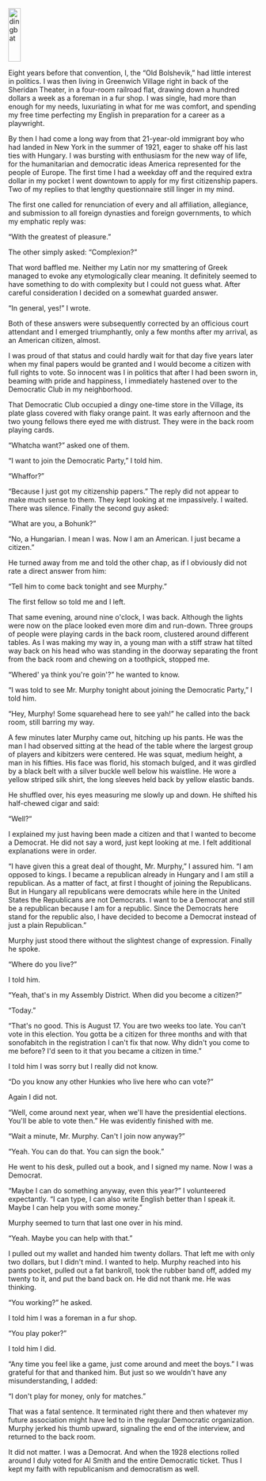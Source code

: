 <img class="alignleft size-full wp-image-17" title="dingbat" src="http://americancommissar.wordpress.com/files/2009/01/dingbat.png" alt="dingbat" width="25" height="108" />

Eight years before that convention, I, the “Old Bolshevik,” had little interest in politics. I was then living in Greenwich Village right in back of the Sheridan Theater, in a four-room railroad flat, drawing down a hundred dollars a week as a foreman in a fur shop. I was single, had more than enough for my needs, luxuriating in what for me was comfort, and spending my free time perfecting my English in preparation for a career as a playwright.

By then I had come a long way from that 21-year-old immigrant boy who had landed in New York in the summer of 1921, eager to shake off his last ties with Hungary. I was bursting with enthusiasm for the new way of life, for the humanitarian and democratic ideas America represented for the people of Europe. The first time I had a weekday off and the required extra dollar in my pocket I went downtown to apply for my first citizenship papers. Two of my replies to that lengthy questionnaire still linger in my mind.

The first one called for renunciation of every and all affiliation, allegiance, and submission to all foreign dynasties and foreign governments, to which my emphatic reply was:

“With the greatest of pleasure.”

The other simply asked: “Complexion?”

That word baffled me. Neither my Latin nor my smattering of Greek managed to evoke any etymologically clear meaning. It definitely seemed to have something to do with complexity but I could not guess what. After careful consideration I decided on a somewhat guarded answer.

“In general, yes!” I wrote.

Both of these answers were subsequently corrected by an officious court attendant and I emerged triumphantly, only a few months after my arrival, as an American citizen, almost.

I was proud of that status and could hardly wait for that day five years later when my final papers would be granted and I would become a citizen with full rights to vote. So innocent was I in politics that after I had been sworn in, beaming with pride and happiness, I immediately hastened over to the Democratic Club in my neighborhood.

That Democratic Club occupied a dingy one-time store in the Village, its plate glass covered with flaky orange paint. It was early afternoon and the two young fellows there eyed me with distrust. They were in the back room playing cards.

“Whatcha want?” asked one of them.

“I want to join the Democratic Party,” I told him.

“Whaffor?”

“Because I just got my citizenship papers.” The reply did not appear to make much sense to them. They kept looking at me impassively. I waited. There was silence. Finally the second guy asked:

“What are you, a Bohunk?”

“No, a Hungarian. I mean I was. Now I am an American. I just became a citizen.”

He turned away from me and told the other chap, as if I obviously did not rate a direct answer from him:

“Tell him to come back tonight and see Murphy.”

The first fellow so told me and I left.

That same evening, around nine o'clock, I was back. Although the lights were now on the place looked even more dim and run-down. Three groups of people were playing cards in the back room, clustered around different tables. As I was making my way in, a young man with a stiff straw hat tilted way back on his head who was standing in the doorway separating the front from the back room and chewing on a toothpick, stopped me.

“Whered' ya think you're goin'?” he wanted to know.

“I was told to see Mr. Murphy tonight about joining the Democratic Party,” I told him.

“Hey, Murphy! Some squarehead here to see yah!” he called into the back room, still barring my way.

A few minutes later Murphy came out, hitching up his pants. He was the man I had observed sitting at the head of the table where the largest group of players and kibitzers were centered. He was squat, medium height, a man in his fifties. His face was florid, his stomach bulged, and it was girdled by a black belt with a silver buckle well below his waistline. He wore a yellow striped silk shirt, the long sleeves held back by yellow elastic bands.

He shuffled over, his eyes measuring me slowly up and down. He shifted his half-chewed cigar and said:

“Well?“

I explained my just having been made a citizen and that I wanted to become a Democrat. He did not say a word, just kept looking at me. I felt additional explanations were in order.

“I have given this a great deal of thought, Mr. Murphy,” I assured him. “I am opposed to kings. I became a republican already in Hungary and I am still a republican. As a matter of fact, at first I thought of joining the Republicans. But in Hungary all republicans were democrats while here in the United States the Republicans are not Democrats. I want to be a Democrat and still be a republican because I am for a republic. Since the Democrats here stand for the republic also, I have decided to become a Democrat instead of just a plain Republican.”

Murphy just stood there without the slightest change of expression. Finally he spoke.

“Where do you live?”

I told him.

“Yeah, that's in my Assembly District. When did you become a citizen?”

“Today.”

“That's no good. This is August 17. You are two weeks too late. You can't vote in this election. You gotta be a citizen for three months and with that sonofabitch in the registration I can't fix that now. Why didn't you come to me before? I'd seen to it that you became a citizen in time.”

I told him I was sorry but I really did not know.

“Do you know any other Hunkies who live here who can vote?”

Again I did not.

“Well, come around next year, when we'll have the presidential elections. You'll be able to vote then.” He was evidently finished with me.

“Wait a minute, Mr. Murphy. Can't I join now anyway?”

“Yeah. You can do that. You can sign the book.”

He went to his desk, pulled out a book, and I signed my name. Now I was a Democrat.

“Maybe I can do something anyway, even this year?” I volunteered expectantly. “I can type, I can also write English better than I speak it. Maybe I can help you with some money.”

Murphy seemed to turn that last one over in his mind.

“Yeah. Maybe you can help with that.”

I pulled out my wallet and handed him twenty dollars. That left me with only two dollars, but I didn't mind. I wanted to help. Murphy reached into his pants pocket, pulled out a fat bankroll, took the rubber band off, added my twenty to it, and put the band back on. He did not thank me. He was thinking.

“You working?” he asked.

I told him I was a foreman in a fur shop.

“You play poker?”

I told him I did.

“Any time you feel like a game, just come around and meet the boys.” I was grateful for that and thanked him. But just so we wouldn't have any misunderstanding, I added:

“I don't play for money, only for matches.”

That was a fatal sentence. It terminated right there and then whatever my future association might have led to in the regular Democratic organization. Murphy jerked his thumb upward, signaling the end of the interview, and returned to the back room.

It did not matter. I was a Democrat. And when the 1928 elections rolled around I duly voted for Al Smith and the entire Democratic ticket. Thus I kept my faith with republicanism and democratism as well.
